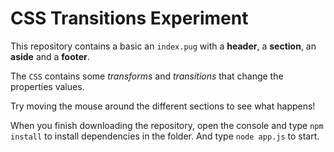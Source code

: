 # CSS Transitions Experiment

This repository contains a basic an `index.pug` with a **header**, a **section**, an **aside** and a **footer**. 

The `CSS` contains some _transforms_ and _transitions_ that change the properties values.

Try moving the mouse around the different sections to see what happens!

When you finish downloading the repository, open the console and type `npm install` to install dependencies in the folder. And type `node app.js` to start.